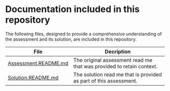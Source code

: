 # Documentation included in this repository

The following files, designed to provide a comprehensive understanding of the assessment and its solution, are included in this repository.

| File                 | Decription                                                        |
|----------------------|-------------------------------------------------------------------|
| [Assessment.README.md](https://github.com/DanielNieuwoudt/developer-assessment/blob/main/Assessment.README.md) | The original assessment read me that was provided to retain context.           |
| [Solution.README.md](https://github.com/DanielNieuwoudt/developer-assessment/blob/main/Solution.README.md)   | The solution read me that is provided as part of this assessment.  |